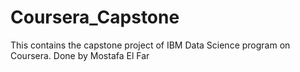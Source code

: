 # Coursera_Capstone
This contains the capstone project of IBM Data Science program on Coursera. Done by Mostafa El Far
